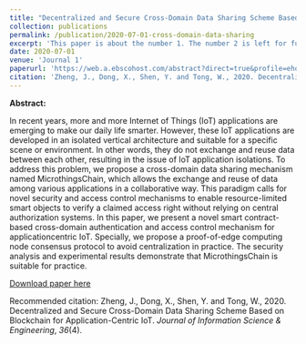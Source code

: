 ```yaml
---
title: "Decentralized and Secure Cross-Domain Data Sharing Scheme Based on Blockchain for Application-Centric IoT."
collection: publications
permalink: /publication/2020-07-01-cross-domain-data-sharing
excerpt: 'This paper is about the number 1. The number 2 is left for future work.'
date: 2020-07-01
venue: 'Journal 1'
paperurl: 'https://web.a.ebscohost.com/abstract?direct=true&profile=ehost&scope=site&authtype=crawler&jrnl=10162364&AN=144349507&h=mbwAJzw5mGlmpcEqy4P2EM4Hl5CJ4Dwx3zNXt67%2f8iuHOODkV4kEhKUwmpCM%2bKIJJGDmiVsWA8bwQNDTx4OU5Q%3d%3d&crl=c&resultNs=AdminWebAuth&resultLocal=ErrCrlNotAuth&crlhashurl=login.aspx%3fdirect%3dtrue%26profile%3dehost%26scope%3dsite%26authtype%3dcrawler%26jrnl%3d10162364%26AN%3d144349507'
citation: 'Zheng, J., Dong, X., Shen, Y. and Tong, W., 2020. Decentralized and Secure Cross-Domain Data Sharing Scheme Based on Blockchain for Application-Centric IoT. Journal of Information Science & Engineering, 36(4).'
---
```

**Abstract:** 

In recent years, more and more Internet of Things (IoT) applications are emerging to make our daily life smarter. However, these IoT applications are developed in an isolated vertical architecture and suitable for a specific scene or environment. In other words, they do not exchange and reuse data between each other, resulting in the issue of IoT application isolations. To address this problem, we propose a cross-domain data sharing mechanism named MicrothingsChain, which allows the exchange and reuse of data among various applications in a collaborative way. This paradigm calls for novel security and access control mechanisms to enable resource-limited smart objects to verify a claimed access right without relying on central authorization systems. In this paper, we present a novel smart contract-based cross-domain authentication and access control mechanism for applicationcentric IoT. Specially, we propose a proof-of-edge computing node consensus protocol to avoid centralization in practice. The security analysis and experimental results demonstrate that MicrothingsChain is suitable for practice.

[Download paper here](https://web.a.ebscohost.com/abstract?direct=true&profile=ehost&scope=site&authtype=crawler&jrnl=10162364&AN=144349507&h=mbwAJzw5mGlmpcEqy4P2EM4Hl5CJ4Dwx3zNXt67%2f8iuHOODkV4kEhKUwmpCM%2bKIJJGDmiVsWA8bwQNDTx4OU5Q%3d%3d&crl=c&resultNs=AdminWebAuth&resultLocal=ErrCrlNotAuth&crlhashurl=login.aspx%3fdirect%3dtrue%26profile%3dehost%26scope%3dsite%26authtype%3dcrawler%26jrnl%3d10162364%26AN%3d144349507)

Recommended citation: Zheng, J., Dong, X., Shen, Y. and Tong, W., 2020. Decentralized and Secure Cross-Domain Data Sharing Scheme Based on Blockchain for Application-Centric IoT. *Journal of Information Science & Engineering*, *36*(4).